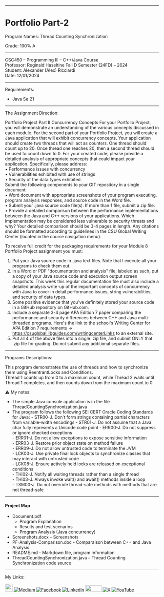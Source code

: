 ﻿-----------------------------------------------------------------------------------------------------------------------------
# Portfolio Part-2  
Program Names: Thread Counting Synchronization    

Grade:  100% A

-----------------------------------------------------------------------------------------------------------------------------

CSC450 – Programming III – C++/Java Course  
Professor: Reginald Haseltine
Fall D Semester (24FD) – 2024  
Student: Alexander (Alex) Ricciardi  
Date: 12/01/2024   

-----------------------------------------------------------------------------------------------------------------------------

Requirements:  
- Java Se 21  

-----------------------------------------------------------------------------------------------------------------------------

The Assignment Direction:    

Portfolio Project Part II 
Concurrency Concepts
For your Portfolio Project, you will demonstrate an understanding of the various concepts discussed in each module.  For the second part of your Portfolio Project, you will create a Java application that will exhibit concurrency concepts.  Your application should create two threads that will act as counters. One thread should count up to 20. Once thread one reaches 20, then a second thread should be used to count down to 0.  For your created code, please provide a detailed analysis of appropriate concepts that could impact your application.  Specifically, please address:  
•	Performance issues with concurrency  
•	Vulnerabilities exhibited with use of strings  
•	Security of the data types exhibited.  
Submit the following components to your GIT repository in a single   document:  
•	Word document with appropriate screenshots of your program executing, program analysis responses, and source code in the Word file.  
•	Submit your .java source code file(s).  If more than 1 file, submit a zip file.  
•	Provide a detailed comparison between the performance implementations between the Java and C++ versions of your applications.  Which implementation may be considered less vulnerable to security threats and why? Your detailed comparison should be 3-4 pages in length. Any citations should be formatted according to guidelines in the CSU Global Writing Center (located in the course navigation menu).  

To receive full credit for the packaging requirements for your Module 8 Portfolio Project assignment you must:  
1) Put your Java source code in .java text files. Note that I execute all your programs to check them out.  
2) In a Word or PDF "documentation and analysis" file, labeled as such, put a copy of your Java source code and execution output screen snapshots. This week this regular documentation file must also include a detailed analysis write-up of the important concepts of concurrency with Java to cover in detail performance issues, string vulnerabilities, and security of data types.  
3) Some positive evidence that you've definitely stored your source code in a GitHub repository on GitHub.com.  
4) Include a separate 3-4 page APA Edition 7 paper comparing the performance and security differences between C++ and Java multi-threaded programs. Here's the link to the school's Writing Center for APA Edition 7 requirements -> https://csuglobal.libguides.com/writingcenterLinks to an external site.  
5) Put all 4 of the above files into a single .zip file, and submit ONLY that .zip file for grading. Do not submit any additional separate files.  
 
 -----------------------------------------------------------------------------------------------------------------------------

Programs Descriptions:  

This program demonstrates the use of threads and how to synchronize them using ReentrantLocks and Conditions.  
Thread 1 counts up from 0 to a maximum count, while Thread 2 waits until Thread 1 completes, and then counts down from the maximum count to 0.    

⚠️ My notes:  
- The simple Java console application is in the file ThreadCountingSynchronization.java
- The program follows the following SEI CERT Oracle Coding Standards for Java:
       - STR00-J. Don't form strings containing partial characters from variable-width encodings
       - STR01-J. Do not assume that a Java char fully represents a Unicode code point
       - ERR00-J. Do not suppress or ignore checked exceptions  
       - ERR01-J. Do not allow exceptions to expose sensitive information  
       - ERR03-J. Restore prior object state on method failure  
       - ERR09-J. Do not allow untrusted code to terminate the JVM  
       - LCK00-J. Use private final lock objects to synchronize classes that may interact with untrusted code  
       - LCK08-J. Ensure actively held locks are released on exceptional conditions  
       - THI02-J. Notify all waiting threads rather than a single thread  
       - THI03-J. Always invoke wait() and await() methods inside a loop  
       - TSM00-J. Do not override thread-safe methods with methods that are not thread-safe  

-----------------------------------------------------------------------------------------------------------------------------

#### Project Map
- Document.pdf  
	- Program Explanation 
	- Results and test scenarios 
	- Program Analysis (Java concurrency) 
- Screenshots.docx – Screenshots  
- PF-Analysis-Comparison.doc - Comparaison between C++ and Java Analysis
- README.md – Markdown file, program information     
- ThreadCountingSynchronization.java – Thread Counting Synchronization code source     

-----------------------------------------------------------------------------------------------------------------------------

My Links:   

<span><a href="https://www.alexomegapy.com" target="_blank"><img width="25" height="25" src="https://github.com/user-attachments/assets/a8e0ea66-5d8f-43b3-8fff-2c3d74d57f53"></span>    [![Medium](https://img.shields.io/badge/Medium-12100E?style=for-the-badge&logo=medium&logoColor=whit)](https://medium.com/@alex.omegapy)    [![Facebook](https://img.shields.io/badge/Facebook-%231877F2.svg?logo=Facebook&logoColor=white)](https://www.facebook.com/profile.php?id=100089638857137)    [![LinkedIn](https://img.shields.io/badge/LinkedIn-%230077B5.svg?logo=linkedin&logoColor=white)](https://linkedin.com/in/alex-ricciardi)    <span><a href="https://www.threads.net/@alexomegapy?hl=en" target="_blank"><img width="53" height="20" src="https://github.com/user-attachments/assets/58c9e833-4501-42e4-b4fe-39ffafba99b2"></span>    [![X](https://img.shields.io/badge/X-black.svg?logo=X&logoColor=white)](https://x.com/AlexOmegapy)    [![YouTube](https://img.shields.io/badge/YouTube-%23FF0000.svg?logo=YouTube&logoColor=white)](https://www.youtube.com/channel/UC4rMaQ7sqywMZkfS1xGh2AA) 


